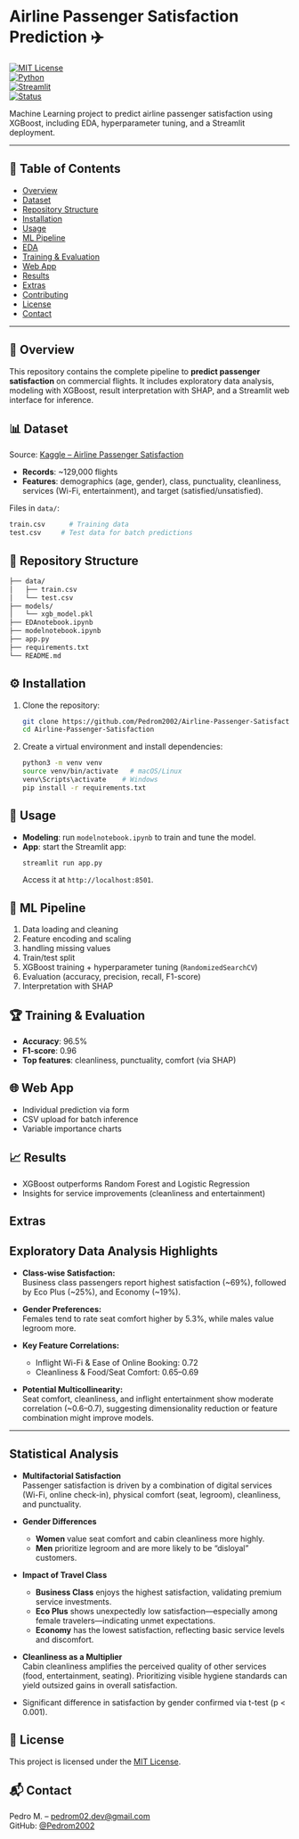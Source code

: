# Airline Passenger Satisfaction Prediction ✈️

[![MIT License](https://img.shields.io/badge/license-MIT-green.svg)](LICENSE)  
[![Python](https://img.shields.io/badge/python-3.8%2B-blue.svg)](https://www.python.org/)  
[![Streamlit](https://img.shields.io/badge/streamlit-✨-orange.svg)](https://streamlit.io/)  
[![Status](https://img.shields.io/badge/status-Complete-brightgreen.svg)](https://github.com/Pedrom2002/Airline-Passenger-Satisfaction)

Machine Learning project to predict airline passenger satisfaction using XGBoost, including EDA, hyperparameter tuning, and a Streamlit deployment.

---

## 🚀 Table of Contents
- [Overview](#overview)  
- [Dataset](#dataset)  
- [Repository Structure](#repository-structure)  
- [Installation](#installation)  
- [Usage](#usage)  
- [ML Pipeline](#ml-pipeline)  
- [EDA](#eda)  
- [Training & Evaluation](#training--evaluation)  
- [Web App](#web-app)  
- [Results](#results)  
- [Extras](#Extras)  
- [Contributing](#contributing)  
- [License](#license)  
- [Contact](#contact)  

---

## 📖 Overview
This repository contains the complete pipeline to **predict passenger satisfaction** on commercial flights. It includes exploratory data analysis, modeling with XGBoost, result interpretation with SHAP, and a Streamlit web interface for inference.

## 📊 Dataset
Source: [Kaggle – Airline Passenger Satisfaction](https://www.kaggle.com/datasets/teejmahal20/airline-passenger-satisfaction)  
- **Records**: ~129,000 flights  
- **Features**: demographics (age, gender), class, punctuality, cleanliness, services (Wi-Fi, entertainment), and target (satisfied/unsatisfied).

Files in `data/`:
```bash
train.csv      # Training data
test.csv     # Test data for batch predictions
```

## 📁 Repository Structure
```bash
├── data/                   
│   ├── train.csv           
│   └── test.csv          
├── models/                 
│   └── xgb_model.pkl       
├── EDAnotebook.ipynb        
├── modelnotebook.ipynb   
├── app.py                  
├── requirements.txt        
└── README.md               
```

## ⚙️ Installation
1. Clone the repository:
   ```bash
   git clone https://github.com/Pedrom2002/Airline-Passenger-Satisfaction.git
   cd Airline-Passenger-Satisfaction
   ```
2. Create a virtual environment and install dependencies:
   ```bash
   python3 -m venv venv
   source venv/bin/activate   # macOS/Linux
   venv\Scripts\activate    # Windows
   pip install -r requirements.txt
   ```

## 🎯 Usage 
- **Modeling**: run `modelnotebook.ipynb` to train and tune the model.  
- **App**: start the Streamlit app:
  ```bash
  streamlit run app.py
  ```
  Access it at `http://localhost:8501`.

## 🔄 ML Pipeline
1. Data loading and cleaning  
2. Feature encoding and scaling
4. handling missing values
5. Train/test split  
6. XGBoost training + hyperparameter tuning (`RandomizedSearchCV`)  
7. Evaluation (accuracy, precision, recall, F1-score)  
8. Interpretation with SHAP
   

## 🏆 Training & Evaluation
- **Accuracy**: 96.5%  
- **F1-score**: 0.96  
- **Top features**: cleanliness, punctuality, comfort (via SHAP)  

## 🌐 Web App
- Individual prediction via form  
- CSV upload for batch inference  
- Variable importance charts  

## 📈 Results
- XGBoost outperforms Random Forest and Logistic Regression  
- Insights for service improvements (cleanliness and entertainment)  

## Extras

## Exploratory Data Analysis Highlights

- **Class-wise Satisfaction:**  
  Business class passengers report highest satisfaction (~69%), followed by Eco Plus (~25%), and Economy (~19%).

- **Gender Preferences:**  
  Females tend to rate seat comfort higher by 5.3%, while males value legroom more.

- **Key Feature Correlations:**  
  - Inflight Wi-Fi & Ease of Online Booking: 0.72  
  - Cleanliness & Food/Seat Comfort: 0.65–0.69  

- **Potential Multicollinearity:**  
  Seat comfort, cleanliness, and inflight entertainment show moderate correlation (~0.6–0.7), suggesting dimensionality reduction or feature combination might improve models.

---

## Statistical Analysis

- **Multifactorial Satisfaction**  
  Passenger satisfaction is driven by a combination of digital services (Wi-Fi, online check-in), physical comfort (seat, legroom), cleanliness, and punctuality.

- **Gender Differences**  
  - **Women** value seat comfort and cabin cleanliness more highly.  
  - **Men** prioritize legroom and are more likely to be “disloyal” customers.

- **Impact of Travel Class**  
  - **Business Class** enjoys the highest satisfaction, validating premium service investments.  
  - **Eco Plus** shows unexpectedly low satisfaction—especially among female travelers—indicating unmet expectations.  
  - **Economy** has the lowest satisfaction, reflecting basic service levels and discomfort.

- **Cleanliness as a Multiplier**  
  Cabin cleanliness amplifies the perceived quality of other services (food, entertainment, seating). Prioritizing visible hygiene standards can yield outsized gains in overall satisfaction.
- Significant difference in satisfaction by gender confirmed via t-test (p < 0.001). 


## 📜 License
This project is licensed under the [MIT License](LICENSE).

## 📬 Contact
Pedro M. – [pedrom02.dev@gmail.com](mailto:pedrom02.dev@gmail.com)  
GitHub: [@Pedrom2002](https://github.com/Pedrom2002)




